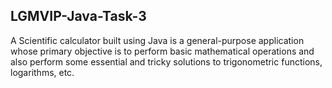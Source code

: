 ## LGMVIP-Java-Task-3
A Scientific calculator built using Java is a general-purpose application whose primary objective is to perform basic mathematical operations and also perform some essential and tricky solutions to trigonometric functions, logarithms, etc.

